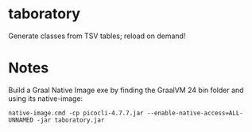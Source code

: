 # taboratory
Generate classes from TSV tables; reload on demand!


# Notes

Build a Graal Native Image exe by finding the GraalVM 24 bin folder and using its native-image:

`native-image.cmd -cp picocli-4.7.7.jar --enable-native-access=ALL-UNNAMED -jar taboratory.jar`
